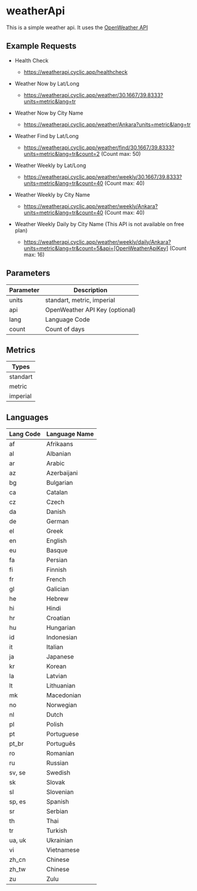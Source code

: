 # weatherApi

This is a simple weather api. It uses the [OpenWeather API](https://openweathermap.org/api)

## Example Requests

- Health Check
  - https://weatherapi.cyclic.app/healthcheck

- Weather Now by Lat/Long
  - https://weatherapi.cyclic.app/weather/30.1667/39.8333?units=metric&lang=tr

- Weather Now by City Name
  - https://weatherapi.cyclic.app/weather/Ankara?units=metric&lang=tr

- Weather Find by Lat/Long
  - https://weatherapi.cyclic.app/weather/find/30.1667/39.8333?units=metric&lang=tr&count=2 (Count max: 50)

- Weather Weekly by Lat/Long
  - https://weatherapi.cyclic.app/weather/weekly/30.1667/39.8333?units=metric&lang=tr&count=40 (Count max: 40)

- Weather Weekly by City Name
  - https://weatherapi.cyclic.app/weather/weekly/Ankara?units=metric&lang=tr&count=40 (Count max: 40)

- Weather Weekly Daily by City Name (This API is not available on free plan)
  - https://weatherapi.cyclic.app/weather/weekly/daily/Ankara?units=metric&lang=tr&count=5&api=[OpenWeatherApiKey] (Count max: 16)

## Parameters

| Parameter | Description |
| -- | -- |
| units | standart, metric, imperial |
| api | OpenWeather API Key (optional) |
| lang | Language Code |
| count | Count of days |

## Metrics

| Types |
| -- |
| standart |
| metric |
| imperial |

## Languages

| Lang Code | Language Name |
| -- | -- |
| af | Afrikaans |
| al | Albanian |
| ar | Arabic |
| az | Azerbaijani |
| bg | Bulgarian |
| ca | Catalan |
| cz | Czech |
| da | Danish |
| de | German |
| el | Greek |
| en | English |
| eu | Basque |
| fa | Persian | (Farsi) |
| fi | Finnish |
| fr | French |
| gl | Galician |
| he | Hebrew |
| hi | Hindi |
| hr | Croatian |
| hu | Hungarian |
| id | Indonesian |
| it | Italian |
| ja | Japanese |
| kr | Korean |
| la | Latvian |
| lt | Lithuanian |
| mk | Macedonian |
| no | Norwegian |
| nl | Dutch |
| pl | Polish |
| pt | Portuguese |
| pt_br | Português | Brasil |
| ro | Romanian |
| ru | Russian |
| sv, se | Swedish |
| sk | Slovak |
| sl | Slovenian |
| sp, es | Spanish |
| sr | Serbian |
| th | Thai |
| tr | Turkish |
| ua, uk | Ukrainian |
| vi | Vietnamese |
| zh_cn | Chinese | Simplified |
| zh_tw | Chinese | Traditional |
| zu | Zulu |